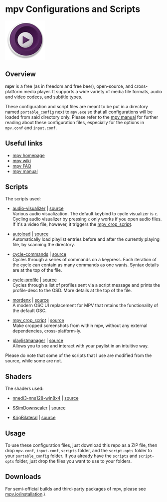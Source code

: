 # mpv Configurations and Scripts

![mpv logo](https://raw.githubusercontent.com/mpv-player/mpv.io/master/source/images/mpv-logo-128.png)

## Overview

**mpv** is a free (as in freedom and free beer), open-source, and cross-platform media player. It supports
a wide variety of media file formats, audio and video codecs, and subtitle types.

These configuration and script files are meant to be put in a directory named `portable_config` next to `mpv.exe`
so that all configurations will be loaded from said directory only. Please refer to the 
[mpv manual](https://mpv.io/manual/master/) for further reading about these configuration files, especially
for the options in `mpv.conf` and `input.conf`.

## Useful links

* [mpv homepage](https://mpv.io/)  
* [mpv wiki](https://github.com/mpv-player/mpv/wiki)
* [mpv FAQ](https://github.com/mpv-player/mpv/wiki/FAQ)
* [mpv manual](https://mpv.io/manual/master/)

## Scripts

The scripts used:
* [audio-visualizer](https://github.com/noelsimbolon/mpv-config/blob/main/scripts/audio_visualizer.lua) |
  [source](https://github.com/mfcc64/mpv-scripts#visualizerlua)\
  Various audio visualization. The default keybind to cycle visualizer is `c`. Cycling audio visualizer by pressing `c` only works if you open audio files. If it's a video file, however, it triggers the [mpv_crop_script](https://github.com/noelsimbolon/mpv-config/blob/main/scripts/mpv_crop_script.lua).
  
* [autoload](https://github.com/noelsimbolon/mpv-config/blob/main/scripts/autoload.lua) |
  [source](https://github.com/mpv-player/mpv/blob/master/TOOLS/lua/autoload.lua)\
  Automatically load playlist entries before and after the currently playing file, by scanning the directory.

* [cycle-commands](https://github.com/noelsimbolon/mpv-config/blob/main/scripts/cycle-commands.lua) |
  [source](https://github.com/CogentRedTester/mpv-scripts#cycle-commands)\
  Cycles through a series of commands on a keypress. Each iteration of the cycle can contain as many commands as one wants. Syntax details are at the top of the file.

* [cycle-profile](https://github.com/noelsimbolon/mpv-config/blob/main/scripts/cycle-profile.lua) |
  [source](https://github.com/CogentRedTester/mpv-scripts#cycle-profile)\
  Cycles through a list of profiles sent via a script message and prints the profile-desc to the OSD. More details at the top of the file.

* [mordenx](https://github.com/noelsimbolon/mpv-config/blob/main/scripts/mordenx.lua) |
  [source](https://github.com/cyl0/mpv-osc-morden-x)\
  A modern OSC UI replacement for MPV that retains the functionality of the default OSC.

* [mpv_crop_script](https://github.com/noelsimbolon/mpv-config/blob/main/scripts/mpv_crop_script.lua) |
  [source](https://github.com/TheAMM/mpv_crop_script)\
  Make cropped screenshots from within mpv, without any external dependencies, cross-platform-ly.

* [playlistmanager](https://github.com/noelsimbolon/mpv-config/blob/main/scripts/playlistmanager.lua) |
  [source](https://github.com/jonniek/mpv-playlistmanager)\
  Allows you to see and interact with your paylist in an intuitive way.

Please do note that some of the scripts that I use are modified from the source, while some are not.

## Shaders

The shaders used:
* [nnedi3-nns128-win8x4](https://github.com/noelsimbolon/mpv-config/blob/main/shaders/nnedi3-nns128-win8x4.hook) |
  [source](https://github.com/bjin/mpv-prescalers/tree/master)
  
* [SSimDownscaler](https://github.com/noelsimbolon/mpv-config/blob/main/shaders/SSimDownscaler.glsl) | 
  [source](https://gist.github.com/igv)

* [KrigBilateral](https://github.com/noelsimbolon/mpv-config/blob/main/shaders/KrigBilateral.glsl) | 
  [source](https://gist.github.com/igv)

## Usage

To use these configuration files, just download this repo as a ZIP file, then drop `mpv.conf`, `input.conf`, `scripts` folder, and the `script-opts` folder to your `portable_config` folder. If you already have the `scripts` and `script-opts` folder, just drop the files you want to use to your folders.

## Downloads

For semi-official builds and third-party packages of mpv, please see
[mpv.io/installation](https://mpv.io/installation/).\
